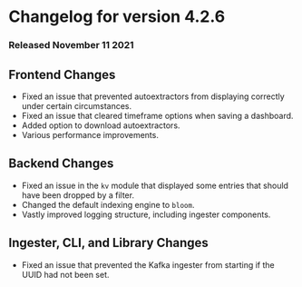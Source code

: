 # Changelog for version 4.2.6

### Released November 11 2021

## Frontend Changes
* Fixed an issue that prevented autoextractors from displaying correctly under certain circumstances.
* Fixed an issue that cleared timeframe options when saving a dashboard.
* Added option to download autoextractors.
* Various performance improvements.

## Backend Changes
* Fixed an issue in the `kv` module that displayed some entries that should have been dropped by a filter.
* Changed the default indexing engine to `bloom`.
* Vastly improved logging structure, including ingester components. 

## Ingester, CLI, and Library Changes
* Fixed an issue that prevented the Kafka ingester from starting if the UUID had not been set.


